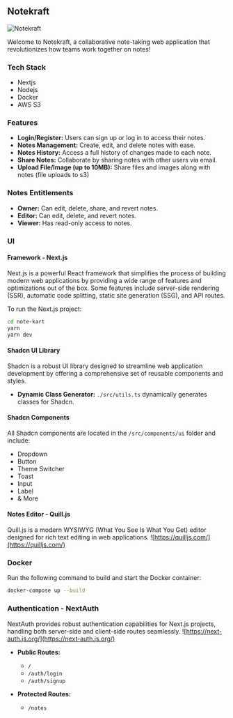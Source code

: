 ## Notekraft

![Notekraft](https://i.imgur.com/4qmGwzN.png)

Welcome to Notekraft, a collaborative note-taking web application that revolutionizes how teams work together on notes!

### Tech Stack
- Nextjs
- Nodejs
- Docker
- AWS S3

### Features

- **Login/Register:** Users can sign up or log in to access their notes.
- **Notes Management:** Create, edit, and delete notes with ease.
- **Notes History:** Access a full history of changes made to each note.
- **Share Notes:** Collaborate by sharing notes with other users via email.
- **Upload File/Image (up to 10MB):** Share files and images along with notes (file uploads to s3)

### Notes Entitlements

- **Owner:** Can edit, delete, share, and revert notes.
- **Editor:** Can edit, delete, and revert notes.
- **Viewer:** Has read-only access to notes.

### UI

#### Framework - Next.js

Next.js is a powerful React framework that simplifies the process of building modern web applications by providing a wide range of features and optimizations out of the box. Some features include server-side rendering (SSR), automatic code splitting, static site generation (SSG), and API routes.

To run the Next.js project:

```bash
cd note-kart
yarn
yarn dev
```

#### Shadcn UI Library

Shadcn is a robust UI library designed to streamline web application development by offering a comprehensive set of reusable components and styles.

- **Dynamic Class Generator:** `./src/utils.ts` dynamically generates classes for Shadcn.

#### Shadcn Components

All Shadcn components are located in the `/src/components/ui` folder and include:

- Dropdown
- Button
- Theme Switcher
- Toast
- Input
- Label
- & More

#### Notes Editor - Quill.js

Quill.js is a modern WYSIWYG (What You See Is What You Get) editor designed for rich text editing in web applications.
![https://quilljs.com/](https://quilljs.com/)

### Docker

Run the following command to build and start the Docker container:

```bash
docker-compose up --build
```

### Authentication - NextAuth

NextAuth provides robust authentication capabilities for Next.js projects, handling both server-side and client-side routes seamlessly.
![https://next-auth.js.org/](https://next-auth.js.org/)

- **Public Routes:**

  - `/`
  - `/auth/login`
  - `/auth/signup`

- **Protected Routes:**
  - `/notes`
